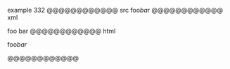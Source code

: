 example 332
@@@@@@@@@@@@ src
foo*bar*
@@@@@@@@@@@@ xml
<?xml version="1.0" encoding="UTF-8"?>
<!DOCTYPE document SYSTEM "CommonMark.dtd">
<document xmlns="http://commonmark.org/xml/1.0">
  <paragraph>
    <text>foo</text>
    <emph>
      <text>bar</text>
    </emph>
  </paragraph>
</document>
@@@@@@@@@@@@ html
<p>foo<em>bar</em></p>
@@@@@@@@@@@@
